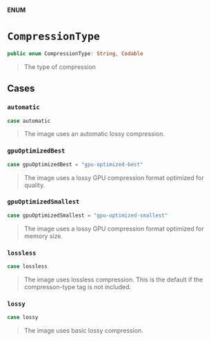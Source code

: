 **ENUM**

# `CompressionType`

```swift
public enum CompressionType: String, Codable
```

> The type of compression

## Cases
### `automatic`

```swift
case automatic
```

> The image uses an automatic lossy compression.

### `gpuOptimizedBest`

```swift
case gpuOptimizedBest = "gpu-optimized-best"
```

> The image uses a lossy GPU compression format optimized for quality.

### `gpuOptimizedSmallest`

```swift
case gpuOptimizedSmallest = "gpu-optimized-smallest"
```

> The image uses a lossy GPU compression format optimized for memory size.

### `lossless`

```swift
case lossless
```

> The image uses lossless compression.
> This is the default if the compresson-type tag is not included.

### `lossy`

```swift
case lossy
```

> The image uses basic lossy compression.
